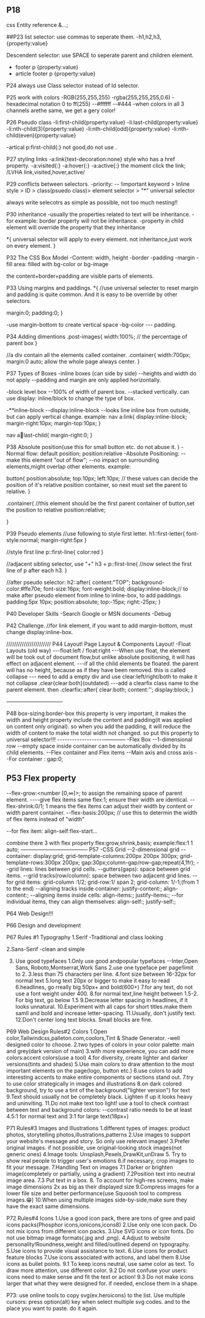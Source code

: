 ## P18

css Entity reference &...;

##P23
list selector: use commas to seperate them.
-h1,h2,h3,{property:value}

Descendent selector: use SPACE to seperate parent and children element.

- footer p {property:value}
- article footer p {property:value}

P24 always use Class selector instead of Id selector.

P25 work with colors
-RGB(255,255,255)
-rgba(255,255,255,0.6)
-hexadecimal notation 0 to ff(255)
--#ffffff
--#444
-when colors in all 3 channels arethe same, we get a gery color!

P26
Pseudo class
-li:first-child{property:value}
-li:last-child{property:value}
-li:nth-child(3){property:value}
-li:nth-child(odd){property:value}
-li:nth-child(even){property:value}

-artical p:first-child{:} not good,do not use .

P27 styling links
-a:link{text-decoration:none} style <a> who has a href property.
-a:visited{:}
-a:hover{:}
-a:active{:} the moment click the link;
/LVHA link,visited,hover,active/

P29
conflicts between selectors.
-priority:
-- !important keyword > Inline style > ID > class(psuedo class)> element selector > "\*" universal selector

always write selecotrs as simple as possible, not too much nesting!!

P30 inheritance
-usually the properties related to text will be inheritance.
-for example: border property will not be inheritance.
-property in child element will override the property that they inheritance

\*{
universal selector will apply to every element.
not inheritance,just work on every element.
}

P32 The CSS Box Model
-Content: width, height
-border
-padding
-margin
-fill area: filled with bg-color or bg-image

the content+border+padding are visible parts of elements.

P33 Using margins and paddings.
\*{
//use universal selecter to reset margin and padding is quite common. And it is easy to be override by other selectors.

margin:0;
padding:0;
}

-use margin-bottom to create vertical space
-bg-color --- padding.

P34 Adding dimentions
.post-images{
width:100%; // the percentage of parent box
}

//a div contain all the elements called container.
.container{
width:700px;
margin:0 auto; allow the whole page always center.
}

P37 Types of Boxes
-inline boxes (can side by side)
--heights and width do not apply
--padding and margin are only applied horizontally.

-block level box
--100% of width of parent box.
--stacked vertically.
can use display: inline/block to change the type of box.

-\*\*inline-block
--display:inline-block
--looks line inline box from outside, but can apply vertical change.
example:
nav a:link{
display:inline-block;
margin-right:10px;
margin-top:10px;
}

nav a:link:last-child{
margin-right:0;
}

P38 Absolute position(use this for small button etc. do not abuse it. )
-Normal flow: default position; position:relative
-Absolute Positioning:
--make this element "out of flow";
--no impact on surrounding elements,might overlap other elements.
example:

button{
position:absolute;
top:10px;
left:10px;
// these values can decide the position of it's relative position container, so next must set the parent to relative.
}

.container{
//this element should be the first parent container of button,set the position to relative
position:relative;

}

P39 Pseudo elements
//use following to style first letter.
h1::first-letter{
font-style:normal;
margin-right:5px
}

//style first line
p::first-line{
color:red
}

//adjacent sibling selector, use "+"
h3 + p::first-line{
//now select the first line of p after each h3.
}

//after pseudo selector:
h2::after{
content:"TOP";
background-color:#ffe70e;
font-size:16px;
font-weight:bold;
display:inline-block;// to make after pseudo element from inline to inline-box, to add paddings.
padding:5px 10px;
position:absolute;
top:-15px;
right:-25px;
}

P40 Developer Skills
-Search Google or MSN documents
-Debug

P42 Challenge.
//for link element, if you want to add margin-bottom, must change display:inline-box.

///////////////////////
P44 Layout!
Page Layout & Components Layout!
-Float Layouts (old way)
---float:left / float:right
---When use float, the element will be took out of document flow,but unlike absolute positioning, it will has effect on adjacent element.
---if all the child elements be floated. the parent will has no height, because as if they have been removed. this is called collapse
--- need to add a empty div and use clear:left/right/both to make it not collapse .clear{clear:both}(outdated)
---add a clearfix class name to the parent element. then .clearfix::after{
clear:both;
content:'';
display:block;
}

–––––––––––––––––––––

P48 box-sizing:border-box
this property is very important, it makes the width and height property include the content and padding(it was applied on content only original). so when you add the padding, it will reduce the width of content to make the total width not changed.
so put this property to universal selector!!!
-------------------––––––––
-Flex Box
--1-dimensional row
--empty space inside container can be automatically divided by its child elements.
--Flex container and Flex items
--Main axis and cross axis
--For container : gap:0;

## P53 Flex property

--flex-grow:<number [0,∞]>; to assign the remaining space of parent element.
----give flex items same flex:1; ensure their width are identical.
--flex-shrink:0/1; 1 means the flex items can adjust their width by content or width parent container.
--flex-basis:200px; // use this to determin the width of flex items instead of "width"

--for flex item: align-self:flex-start...

combine there 3 with flex property
flex:grow,shrink,basis;
example:flex:1 1 auto;
–––––––––––––––––––––––––
P57
-CSS Grid
--2-dimensional grid
--container: display:grid; grid-template-columns:200px 200px 300px; grid-template-rows:300px 200px; gap:30px;column-gap/row-gap;repeat(4,1fr);
--grid lines: lines between grid cells.
--gutters(gaps): space between grid items.
--grid tracks(row/column): space between two adjacent grid lines.
--for grid items: grid-column :1/2; grid-row:1/ span 2; grid-column: 1/-1;(from 1 to the end)
--aligning tracks inside container: justify-content:; align-content:;
--aligning items inside cells:
align-items:; justify-items:;
--for individual items, they can align themselves: align-self:; justify-self:;

P64 Web Design!!!

P66 Design and development

P67 Rules #1 Typography
1.Serif
-Traditional and class looking

2.Sans-Serif
-clean and simple

3. Use good typefaces
   1.Only use good andpopular typefaces
   --Inter,Open Sans, Roboto,Montserrat,Work Sans
   2.use one typeface per page!limit to 2.
   3.less than 75 characters per line.
   4.font size between 16-32px for normal text
   5.long text 20px or bigger to make it easy to read
   6.headlines, go rreally big 50px+ and bold(600+)
   7.for any text, do not use a font weight under 400.
   8.for normal text,line height between 1.5-2. For big text, go below 1.5
   9.Decrease letter spacing in headlines, if it looks unnatural.
   10.Experiment with all caps for short titles.make them samll and bold and increase letter-spacing.
   11.Usually, don't justify text.
   12.Don't center long text blocks. Small blocks are fine.

P69 Web Design Rules#2 Colors
1.Open color,Tailwindcss,palleton.com,coolors,Tint & Shade Generator. -well designed color to choose.
2.two types of colors in your color palette: main and grey(dark version of main)
3.with more experience, you can add more colors:accent colors(use a tool)
4.for diversity, create lighter and darker versions(tints and shades)
5.Use main colors to draw attention to the most important elements on the page(logo, button etc.)
6.use colors to add interesting accents to make entire components or sections stand out.
7.try to use color strategically in images and illustrations
8.on dark colored background, try to use a tint of the background("lighter version") for text
9.Text should usually not be completely black. Lighten if up it looks heavy and uninviting.
11.Do not make text too light! use a tool to check contrast between text and background colors:
--contrast ratio needs to be at least 4.5:1 for normal text and 3:1 for large text(18px+)

P71 Rules#3 Images and Illustrations
1.different types of images: product photos, storytelling photos,illustrations,patterns
2.Use images to support your website's message and story. So only use relevant images!
3.Prefer original images. if not possible, use original-looking stock images(not generic ones)
4.Image tools: Unsplash,Pexels,DrawKit,unDraw 5. Try to show real people to trigger user's emotions
6.if necessary, crop images to fit your message.
7.Handling Text on images
7.1 Darker or brighten image(completely or partially, using a gradient)
7.2Position text into neutral image area.
7.3 Put text in a box. 8. To account for high-res screens, make image dimensions 2x as big as their displayed size
9.Compress images for a lower file size and better performance(use Squoosh tool to compress images.😁)
10.When using multiple images side-by-side,make sure they have the exact same dimensions.

P72 Rules#4 Icons
1.Use a good icon pack, there are tons of gree and paid icons packs(Phosphor icons,ionicons,icons8)
2.Use only one icon pack. Do not mix icons from different icon packs.
3.Use SVG icons or icon fonts. Do not use bitmap image formats(.jpg and .png).
4.Adjust to website personality!Roundness,weight and filled/outlined depend on typography.
5.Use icons to provide visual assistance to text.
6.Use icons for product feature blocks
7.Use icons associated with actions, and label them
8.Use icons as bullet points.
9.1 To keep icons neutral, use same color as text. To draw more attention, use different color.
9.2 Do not confuse your users: icons need to make sense and fit the text or action!
9.3 Do not make icons larger that what they were designed for. if needed, enclose them in a shape.

P73: use online tools to copy svg(ex.heroicons) to the list.
Use multiple cursors: press option(alt) key when select multiple svg codes. and to the place you want to paste. do it again.
